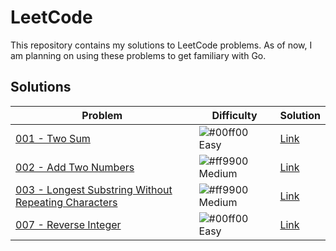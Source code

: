 # LeetCode
This repository contains my solutions to LeetCode problems. As of now, I am planning on using these problems to get familiary with Go.

## Solutions
| Problem | Difficulty | Solution |
| ------- | ---------- | -------- |
| [001 - Two Sum](https://leetcode.com/problems/two-sum/) | ![#00ff00](https://placehold.it/15/00ff00/000000?text=+) Easy | [Link](https://github.com/toasty-toast/leetcode/tree/master/001) |
| [002 - Add Two Numbers](https://leetcode.com/problems/add-two-numbers/) | ![#ff9900](https://placehold.it/15/ff9900/000000?text=+) Medium | [Link](https://github.com/toasty-toast/leetcode/tree/master/002) |
| [003 - Longest Substring Without Repeating Characters](https://leetcode.com/problems/longest-substring-without-repeating-characters/) | ![#ff9900](https://placehold.it/15/ff9900/000000?text=+) Medium | [Link](https://github.com/toasty-toast/leetcode/tree/master/003) |
| [007 - Reverse Integer](https://leetcode.com/problems/reverse-integer/) | ![#00ff00](https://placehold.it/15/00ff00/000000?text=+) Easy | [Link](https://github.com/toasty-toast/leetcode/tree/master/007) |